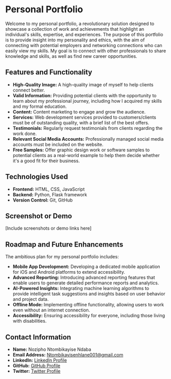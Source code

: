 # Personal Portfolio

Welcome to my personal portfolio, a revolutionary solution designed to showcase a collection of work and achievements that highlight an individual's skills, expertise, and experiences. The purpose of this portfolio is to provide insight into my personality and ethics, with the aim of connecting with potential employers and networking connections who can easily view my skills. My goal is to connect with other professionals to share knowledge and skills, as well as find new career opportunities.

## Features and Functionality

- **High-Quality Image:** A high-quality image of myself to help clients connect better.
- **Valid Information:** Providing potential clients with the opportunity to learn about my professional journey, including how I acquired my skills and my formal education.
- **Content:** Content marketing to engage and grow the audience.
- **Services:** Web development services provided to customers/clients must be of outstanding quality, with a brief list of the best offers.
- **Testimonials:** Regularly request testimonials from clients regarding the work done.
- **Relevant Social Media Accounts:** Professionally managed social media accounts must be included on the website.
- **Free Samples:** Offer graphic design work or software samples to potential clients as a real-world example to help them decide whether it's a good fit for their business.

## Technologies Used

- **Frontend:** HTML, CSS, JavaScript
- **Backend:** Python, Flask framework
- **Version Control:** Git, GitHub

## Screenshot or Demo

[Include screenshots or demo links here]

## Roadmap and Future Enhancements

The ambitious plan for my personal portfolio includes:

- **Mobile App Development:** Developing a dedicated mobile application for iOS and Android platforms to extend accessibility.
- **Advanced Reporting:** Introducing advanced reporting features that enable users to generate detailed performance reports and analytics.
- **AI-Powered Insights:** Integrating machine learning algorithms to provide intelligent task suggestions and insights based on user behavior and project data.
- **Offline Mode:** Implementing offline functionality, allowing users to work even without an internet connection.
- **Accessibility:** Ensuring accessibility for everyone, including those living with disabilities.

## Contact Information

- **Name:** Nozipho Ntombikayise Ndaba
- **Email Address:** Ntombikayisenhlane001@gmail.com
- **LinkedIn:** [LinkedIn Profile](http://www.linkedin.com/in/Nozipho97340122a)
- **GitHub:** [GitHub Profile](https://github.com/Nozipho-Ndaba)
- **Twitter:** [Twitter Profile](https://twitter.com/Kayise_Masuku97)

